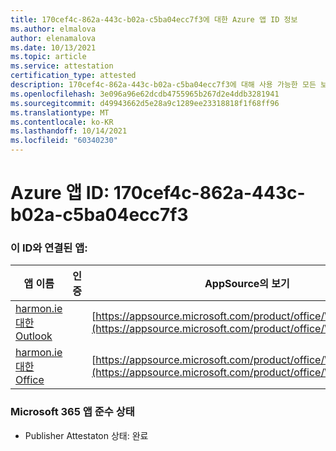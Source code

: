 ```yaml
---
title: 170cef4c-862a-443c-b02a-c5ba04ecc7f3에 대한 Azure 앱 ID 정보
ms.author: elmalova
author: elenamalova
ms.date: 10/13/2021
ms.topic: article
ms.service: attestation
certification_type: attested
description: 170cef4c-862a-443c-b02a-c5ba04ecc7f3에 대해 사용 가능한 모든 보안 및 규정 준수 정보입니다.
ms.openlocfilehash: 3e096a96e62dcdb4755965b267d2e4ddb3281941
ms.sourcegitcommit: d49943662d5e28a9c1289ee23318818f1f68ff96
ms.translationtype: MT
ms.contentlocale: ko-KR
ms.lasthandoff: 10/14/2021
ms.locfileid: "60340230"
---
```

# <a name="azure-app-id-170cef4c-862a-443c-b02a-c5ba04ecc7f3"></a>Azure 앱 ID: 170cef4c-862a-443c-b02a-c5ba04ecc7f3


### <a name="apps-associated-with-this-id"></a>이 ID와 연결된 앱:
| **앱 이름** | **인증** | **AppSource의 보기** |
|--------------|---------------|-----------------------|
| [harmon.ie 대한 Outlook](https://docs.microsoft.com/microsoft-365-app-certification/forward/WA103004101) |  | [https://appsource.microsoft.com/product/office/WA103004101](https://appsource.microsoft.com/product/office/WA103004101) |
| [harmon.ie 대한 Office](https://docs.microsoft.com/microsoft-365-app-certification/forward/WA104381050) |  | [https://appsource.microsoft.com/product/office/WA104381050](https://appsource.microsoft.com/product/office/WA104381050) |

### <a name="microsoft-365-app-compliance-status"></a>Microsoft 365 앱 준수 상태
- Publisher Attestaton 상태: 완료
